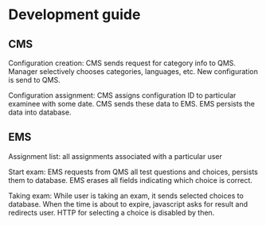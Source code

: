 # Development guide

## CMS

Configuration creation: CMS sends request for category info to QMS. Manager selectively chooses categories, languages, etc. New configuration is send to QMS. 

Configuration assignment: CMS assigns configuration ID to particular examinee with some date. CMS sends these data to EMS. EMS persists the data into database.

## EMS

Assignment list: all assignments associated with a particular user

Start exam: EMS requests from QMS all test questions and choices, persists them to database. EMS erases all fields indicating which choice is correct. 

Taking exam: While user is taking an exam, it sends selected choices to database. When the time is about to expire, javascript asks for result and redirects user. HTTP for selecting a choice is disabled by then. 
